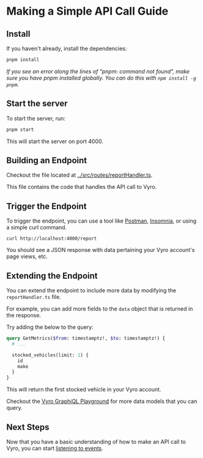 # Making a Simple API Call Guide

## Install

If you haven't already, install the dependencies:

```bash
pnpm install
```

_If you see an error along the lines of "pnpm: command not found", make sure you have pnpm installed globally. You can do this with `npm install -g pnpm`._

## Start the server

To start the server, run:

```bash
pnpm start
```

This will start the server on port 4000.

## Building an Endpoint

Checkout the file located at [../src/routes/reportHandler.ts](../src/routes/reportHandler.ts).

This file contains the code that handles the API call to Vyro.

## Trigger the Endpoint

To trigger the endpoint, you can use a tool like [Postman](https://www.postman.com/), [Insomnia](https://insomnia.rest/), or using a simple curl command.

```
curl http://localhost:4000/report
```

You should see a JSON response with data pertaining your Vyro account's page views, etc.

## Extending the Endpoint

You can extend the endpoint to include more data by modifying the `reportHandler.ts` file.

For example, you can add more fields to the `data` object that is returned in the response.

Try adding the below to the query:

```graphql
query GetMetrics($from: timestamptz!, $to: timestamptz!) {
  # ...

  stocked_vehicles(limit: 1) {
    id
    make
  }
}
```

This will return the first stocked vehicle in your Vyro account.

Checkout the [Vyro GraphiQL Playground](https://graphiql.vyro.co/) for more data models that you can query.

## Next Steps

Now that you have a basic understanding of how to make an API call to Vyro, you can start [listening to events](./listening-to-events.md).

